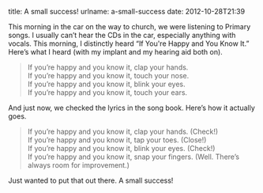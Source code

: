 title: A small success!
urlname: a-small-success
date: 2012-10-28T21:39

This morning in the car on the way to church, we were listening to Primary
songs. I usually can&#x02bc;t hear the CDs in the car, especially anything
with vocals. This morning, I distinctly heard &ldquo;If You're Happy and You
Know It.&rdquo; Here&#x02bc;s what I heard (with my implant and my hearing aid
both on).

> If you&#x02bc;re happy and you know it, clap your hands.  
> If you&#x02bc;re happy and you know it, touch your nose.  
> If you&#x02bc;re happy and you know it, blink your eyes.  
> If you&#x02bc;re happy and you know it, touch your ears.

And just now, we checked the lyrics in the song book. Here&#x02bc;s how it
actually goes.

> If you&#x02bc;re happy and you know it, clap your hands. (Check!)  
> If you&#x02bc;re happy and you know it, tap your toes. (Close!)  
> If you&#x02bc;re happy and you know it, blink your eyes. (Check!)  
> If you&#x02bc;re happy and you know it, snap your fingers. (Well.
> There&#x02bc;s always room for improvement.)

Just wanted to put that out there. A small success!
